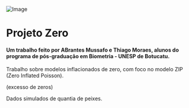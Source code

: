![Image](https://www.google.com/url?sa=i&url=https%3A%2F%2Fwww.conjur.com.br%2F2020-nov-02%2Fconcessionaria-energia-indenizar-criadora-morte-peixes%2F&psig=AOvVaw1KckzXW9J8Rlh_O-6_GtvX&ust=1732041900976000&source=images&cd=vfe&opi=89978449&ved=0CBQQjRxqFwoTCNjEoo_F5okDFQAAAAAdAAAAABAE)

# Projeto Zero

####  Um trabalho feito por ABrantes Mussafo e Thiago Moraes, alunos do programa de pós-graduação em Biometria - UNESP de Botucatu.

Trabalho sobre modelos inflacionados de zero, com foco no modelo ZIP (Zero Inflated Poisson).

(excesso de zeros)

Dados simulados de quantia de peixes.
